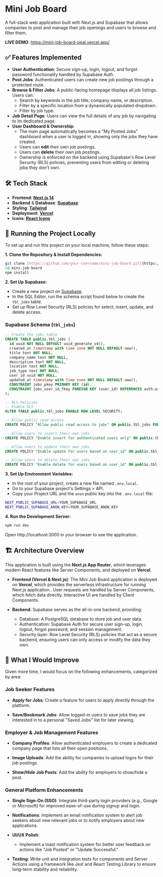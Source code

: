 # Mini Job Board

A full-stack web application built with Next.js and Supabase that allows companies to post and manage their job openings and users to browse and filter them.

**LIVE DEMO**: https://mini-job-board-opal.vercel.app/

## ✅ Features Implemented

* **User Authentication**: Secure sign-up, login, logout, and forgot password functionality handled by Supabase Auth.
* **Post Jobs**: Authenticated users can create new job postings through a protected route.
* **Browse & Filter Jobs**: A public-facing homepage displays all job listings. Users can:
    * Search by keywords in the job title, company name, or description.
    * Filter by a specific location from a dynamically populated dropdown.
    * Filter by job type.
* **Job Detail Page**: Users can view the full details of any job by navigating to its dedicated page.
* **User Dashboard & Ownership**:
    * The main page automatically becomes a "My Posted Jobs" dashboard when a user is logged in, showing only the jobs they have created.
    * Users can **edit** their own job postings.
    * Users can **delete** their own job postings.
    * Ownership is enforced on the backend using Supabase's Row Level Security (RLS) policies, preventing users from editing or deleting jobs they don't own.

## 🛠️ Tech Stack
* **Frontend**: [**Next.js 14**](https://nextjs.org/)
* **Backend** & **Database**: [**Supabase**](https://supabase.io/)
* **Styling**: [**Tailwind**](https://tailwindcss.com/)
* **Deployment**: [**Vercel**](https://vercel.com/)
* **Icons**: [**React Icons**](https://react-icons.github.io/react-icons/)

## 🚀 Running the Project Locally

To set up and run this project on your local machine, follow these steps:

**1. Clone the Repository & Install Dependencies:**

```bash
git clone [https://github.com/your-username/mini-job-board.git](https://github.com/your-username/mini-job-board.git)
cd mini-job-board
npm install
```

**2. Set Up Supabase:**

* Create a new project on [Supabase](https://app.supabase.io/).
* In the SQL Editor, run the schema script found below to create the `tbl_jobs` table.
* Set up Row Level Security (RLS) policies for select, insert, update, and delete access.

### Supabase Schema (`tbl_jobs`)
```sql
-- Create the jobs table
CREATE TABLE public.tbl_jobs (
  id uuid NOT NULL DEFAULT uuid_generate_v4(),
  created_at timestamp with time zone NOT NULL DEFAULT now(),
  title text NOT NULL,
  company_name text NOT NULL,
  description text NOT NULL,
  location text NOT NULL,
  job_type text NOT NULL,
  user_id uuid NOT NULL,
  updated_at timestamp with time zone NOT NULL DEFAULT now(),
  CONSTRAINT jobs_pkey PRIMARY KEY (id),
  CONSTRAINT jobs_user_id_fkey FOREIGN KEY (user_id) REFERENCES auth.users(id) ON DELETE CASCADE
);

-- RLS Policies
-- Enable RLS
ALTER TABLE public.tbl_jobs ENABLE ROW LEVEL SECURITY;

-- Allow public read access
CREATE POLICY "Allow public read access to jobs" ON public.tbl_jobs FOR SELECT USING (true);

-- Allow users to insert their own jobs
CREATE POLICY "Enable insert for authenticated users only" ON public.tbl_jobs FOR INSERT TO authenticated WITH CHECK (auth.uid() = user_id);

-- Allow users to update their own jobs
CREATE POLICY "Enable update for users based on user_id" ON public.tbl_jobs FOR UPDATE TO authenticated USING (auth.uid() = user_id) WITH CHECK (auth.uid() = user_id);

-- Allow users to delete their own jobs
CREATE POLICY "Enable delete for users based on user_id" ON public.tbl_jobs FOR DELETE TO authenticated USING (auth.uid() = user_id);
```

**3. Set Up Environment Variables:**

* In the root of your project, create a new file named `.env.local`.
* Go to your Supabase project's Settings > API.
* Copy your Project URL and the `anon` public key into the `.env.local` file:
```bash
NEXT_PUBLIC_SUPABASE_URL=YOUR_SUPABASE_URL
NEXT_PUBLIC_SUPABASE_ANON_KEY=YOUR_SUPABASE_ANON_KEY
```

**4. Run the Development Server:**
```bash
npm run dev
```
Open http://localhost:3000 in your browser to see the application.

## 🏗️ Architecture Overview

This application is built using the **Next.js App Router**, which leverages modern React features like Server Components, and deployed on **Vercel**.

* **Frontend (Vercel & Next.js)**: The Mini Job Board application is deployed on **Vercel**, which provides the serverless infrastructure for running Next.js application.. User requests are handled by Server Components, which fetch data directly. Interactive UI are handled by Client Components.

* **Backend**: Supabase serves as the all-in-one backend, providing:
  * Database: A PostgreSQL database to store job and user data.
  * Authentication: Supabase Auth for secure user sign-up, login, logout, forgot password, and session management.
  * Security layer: Row Level Security (RLS) policies that act as a secure backend, ensuring users can only access or modify the data they own.

## 🌟 What I Would Improve

Given more time, I would focus on the following enhancements, categorized by area:

### **Job Seeker Features**

* **Apply for Jobs**: Create a feature for users to apply directly through the platform.

* **Save/Bookmark Jobs**: Allow logged-in users to save jobs they are interested in to a personal "Saved Jobs" list for later viewing.

### **Employer & Job Management Features**

* **Company Profiles**: Allow authenticated employers to create a dedicated company page that lists all their open positions.

* **Image Uploads**: Add the ability for companies to upload logos for their job postings.

* **Show/Hide Job Posts**: Add the ability for employers to show/hide a post.

### **General Platform Enhancements**

* **Single Sign-On (SSO)**: Integrate third-party login providers (e.g., Google or Microsoft) for improved ease-of-use during signup and login.

* **Notifications**: Implement an email notification system to alert job seekers about new relevant jobs or to notify employers about new applications.

* **UI/UX Polish**:
  * Implement a toast notification system for better user feedback on actions like "Job Posted" or "Update Successful."

* **Testing**: Write unit and integration tests for components and Server Actions using a framework like Jest and React Testing Library to ensure long-term stability and reliability.